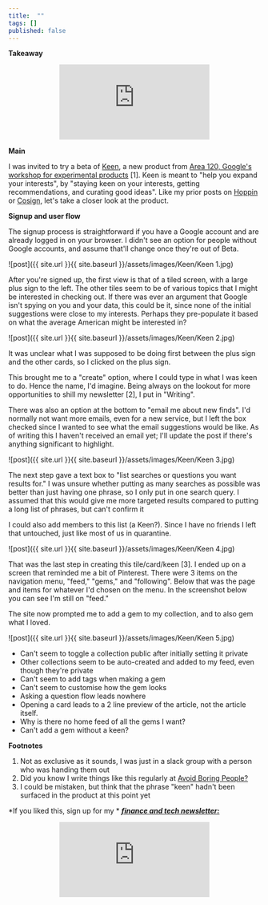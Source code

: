 ```yaml
---
title:  ""  
tags: []
published: false
---
```


**Takeaway**

<style>
      .iframe-container {
        overflow: hidden;        
        padding-top: 50%; <!-- Calculated from the aspect ration of the content (in case of 16:9 it is 9/16= 0.5625) -->
        position: relative;
      }
      .iframe-container iframe { 
         border: 0;
         height: 100%; <!-- Finally, width and height are set to 100% so the iframe takes up 100% of the containers space. -->
         left: 0;
         position: absolute;
         top: 0;
         width: 100%;
         display: block;
         margin: 0 auto; <!-- center image -->
      }
      <!-- 4x3 Aspect Ratio -->
      .iframe-container-4x3 {
        padding-top: 75%;
      }
</style> 

<div class="iframe-container-4x3">
  <p align="center"><iframe src="https://avoidboringpeople.substack.com/embed" frameborder="0" scrolling="no"> </iframe></p>
</div>

**Main**

I was invited to try a beta of [Keen](https://staykeen.com/ "Keen"), a new product from [Area 120, Google's workshop for experimental products](https://area120.google.com/ "120") \[1\]. Keen is meant to "help you expand your interests", by "staying keen on your interests, getting recommendations, and curating good ideas". Like my prior posts on [Hoppin](https://www.leonlinsx.com/hoppin/ "Hoppin") or [Cosign](https://avoidboringpeople.substack.com/p/would-you-cosign-your-ai-chess-partner "Cosign"), let's take a closer look at the product.

**Signup and user flow**

The signup process is straightforward if you have a Google account and are already logged in on your browser. I didn't see an option for people without Google accounts, and assume that'll change once they're out of Beta.

![post]({{ site.url }}{{ site.baseurl }}/assets/images/Keen/Keen 1.jpg)

After you're signed up, the first view is that of a tiled screen, with a large plus sign to the left. The other tiles seem to be of various topics that I might be interested in checking out. If there was ever an argument that Google isn't spying on you and your data, this could be it, since none of the initial suggestions were close to my interests. Perhaps they pre-populate it based on what the average American might be interested in?

![post]({{ site.url }}{{ site.baseurl }}/assets/images/Keen/Keen 2.jpg)

It was unclear what I was supposed to be doing first between the plus sign and the other cards, so I clicked on the plus sign.

This brought me to a "create" option, where I could type in what I was keen to do. Hence the name, I'd imagine. Being always on the lookout for more opportunities to shill my newsletter \[2\], I put in "Writing". 

There was also an option at the bottom to "email me about new finds". I'd normally not want more emails, even for a new service, but I left the box checked since I wanted to see what the email suggestions would be like. As of writing this I haven't received an email yet; I'll update the post if there's anything significant to highlight.

![post]({{ site.url }}{{ site.baseurl }}/assets/images/Keen/Keen 3.jpg)

The next step gave a text box to "list searches or questions you want results for." I was unsure whether putting as many searches as possible was better than just having one phrase, so I only put in one search query. I assumed that this would give me more targeted results compared to putting a long list of phrases, but can't confirm it

I could also add members to this list (a Keen?). Since I have no friends I left that untouched, just like most of us in quarantine. 

![post]({{ site.url }}{{ site.baseurl }}/assets/images/Keen/Keen 4.jpg)

That was the last step in creating this tile/card/keen \[3\]. I ended up on a screen that reminded me a bit of Pinterest. There were 3 items on the navigation menu, "feed," "gems," and "following". Below that was the page and items for whatever I'd chosen on the menu. In the screenshot below you can see I'm still on "feed."

The site now prompted me to add a gem to my collection, and to also gem what I loved. 

![post]({{ site.url }}{{ site.baseurl }}/assets/images/Keen/Keen 5.jpg)

- Can't seem to toggle a collection public after initially setting it private
- Other collections seem to be auto-created and added to my feed, even though they're private
- Can't seem to add tags when making a gem
- Can't seem to customise how the gem looks
- Asking a question flow leads nowhere
- Opening a card leads to a 2 line preview of the article, not the article itself. 
- Why is there no home feed of all the gems I want?
- Can't add a gem without a keen?

**Footnotes**
1. Not as exclusive as it sounds, I was just in a slack group with a person who was handing them out
2. Did you know I write things like this regularly at [Avoid Boring People?](https://avoidboringpeople.substack.com/ "ABP")
3. I could be mistaken, but think that the phrase "keen" hadn't been surfaced in the product at this point yet

*If you liked this, sign up for my * ***[finance and tech newsletter:](https://avoidboringpeople.substack.com/ "ABP")***

<div class="iframe-container-4x3">
  <p align="center"><iframe src="https://avoidboringpeople.substack.com/embed" frameborder="0" scrolling="no"> </iframe></p>
</div>
